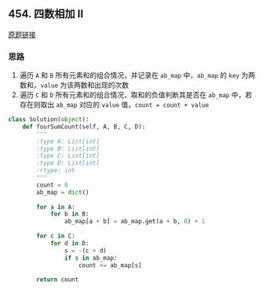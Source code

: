 ## 454. 四数相加 II

[原题链接](https://leetcode-cn.com/problems/4sum-ii/)

### 思路

1. 遍历 `A` 和 `B` 所有元素和的组合情况，并记录在 `ab_map` 中，`ab_map` 的 `key` 为两数和，`value` 为该两数和出现的次数
2. 遍历 `C` 和 `D` 所有元素和的组合情况，取和的负值判断其是否在 `ab_map` 中，若存在则取出 `ab_map` 对应的 `value` 值，`count = count + value`

```python
class Solution(object):
    def fourSumCount(self, A, B, C, D):
        """
        :type A: List[int]
        :type B: List[int]
        :type C: List[int]
        :type D: List[int]
        :rtype: int
        """
        count = 0
        ab_map = dict()
        
        for a in A:
            for b in B:
                ab_map[a + b] = ab_map.get(a + b, 0) + 1
            
        for c in C:
            for d in D:
                s = -(c + d)
                if s in ab_map:
                    count += ab_map[s]
        
        return count
```